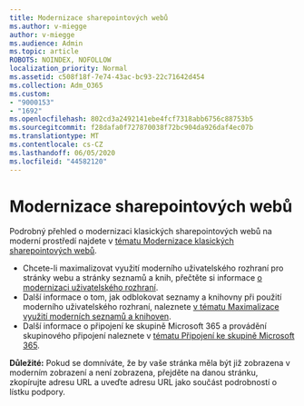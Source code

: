 ```yaml
---
title: Modernizace sharepointových webů
ms.author: v-miegge
author: v-miegge
ms.audience: Admin
ms.topic: article
ROBOTS: NOINDEX, NOFOLLOW
localization_priority: Normal
ms.assetid: c508f18f-7e74-43ac-bc93-22c71642d454
ms.collection: Adm_O365
ms.custom:
- "9000153"
- "1692"
ms.openlocfilehash: 802cd3a2492141ebe4fcf7318abb6756c88753b5
ms.sourcegitcommit: f28dafa0f727870038f72bc904da926daf4ec07b
ms.translationtype: MT
ms.contentlocale: cs-CZ
ms.lasthandoff: 06/05/2020
ms.locfileid: "44582120"
---
```

# <a name="modernize-your-sharepoint-sites"></a>Modernizace sharepointových webů

Podrobný přehled o modernizaci klasických sharepointových webů na moderní prostředí najdete v [tématu Modernizace klasických sharepointových webů](https://docs.microsoft.com/sharepoint/dev/transform/modernize-classic-sites).

* Chcete-li maximalizovat využití moderního uživatelského rozhraní pro stránky webu a stránky seznamů a knih, přečtěte si informace [o modernizaci uživatelského rozhraní](https://docs.microsoft.com/sharepoint/dev/transform/modernize-userinterface).
* Další informace o tom, jak odblokovat seznamy a knihovny při použití moderního uživatelského rozhraní, naleznete [v tématu Maximalizace využití moderních seznamů a knihoven](https://docs.microsoft.com/sharepoint/dev/transform/modernize-userinterface-lists-and-libraries).
* Další informace o připojení ke skupině Microsoft 365 a provádění skupinového připojení naleznete v [tématu Připojení ke skupině Microsoft 365](https://docs.microsoft.com/sharepoint/dev/transform/modernize-connect-to-office365-group).

**Důležité:** Pokud se domníváte, že by vaše stránka měla být již zobrazena v moderním zobrazení a není zobrazena, přejděte na danou stránku, zkopírujte adresu URL a uveďte adresu URL jako součást podrobností o lístku podpory.
